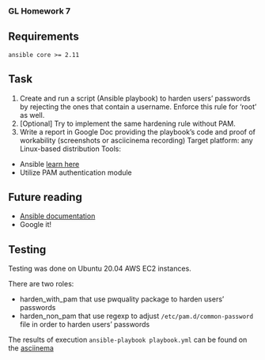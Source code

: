 ### GL Homework 7
## Requirements

```                                                                                                              
ansible core >= 2.11
```

## Task

1. Create and run a script (Ansible playbook) to harden users’ passwords by rejecting the ones that contain a username. Enforce this rule for ‘root’ as well.
2. [Optional] Try to implement the same hardening rule without PAM.
3. Write a report in Google Doc providing the playbook’s code and proof of workability (screenshots or asciicinema recording)
Target platform: any Linux-based distribution
Tools: 
- Ansible [learn here](https://docs.ansible.com/ansible/latest/index.html)
- Utilize PAM authentication module


## Future reading

- [Ansible documentation](https://docs.ansible.com/ansible/latest/index.html)
- Google it!

## Testing

Testing was done on Ubuntu 20.04 AWS EC2 instances.

There are two roles:
 - harden_with_pam that use pwquality package to harden users’ passwords
 - harden_non_pam that use regexp to adjust `/etc/pam.d/common-password` file in order to harden users’ passwords


The results of execution `ansible-playbook playbook.yml` can be found on the [asciinema](https://asciinema.org/a/552387)

